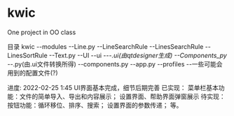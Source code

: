 # kwic
One project in OO class

目录
kwic
--modules
  --Line.py
  --LineSearchRule
  --LinesSearchRule
  --LinesSortRule
  --Text.py
--UI
  --ui
    ---*.ui(由qtdesigner生成)
  --Components_py
    --*.py(由.ui文件转换所得)
    --components.py
    --app.py
--profiles
  --一些可能会用到的配置文件(?)

进度:
2022-02-25 1:45
    UI界面基本完成，细节后期完善
    已实现：
        菜单栏基本功能：文件的简单导入、导出和内容展示；
        设置界面、帮助界面弹窗展示
    待实现：
        按钮功能：循环移位、排序、搜索；
        设置界面的参数传递；
        等。
    



